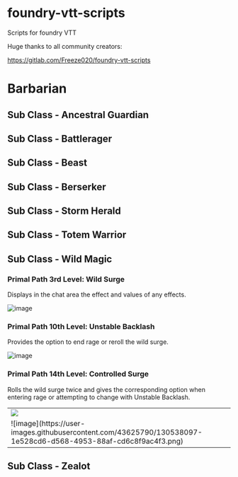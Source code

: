 # foundry-vtt-scripts
Scripts for foundry VTT

Huge thanks to all community creators:

https://gitlab.com/Freeze020/foundry-vtt-scripts




# Barbarian
## Sub Class - Ancestral Guardian ##
## Sub Class - Battlerager ##
## Sub Class - Beast ##
## Sub Class - Berserker ##
## Sub Class - Storm Herald ##
## Sub Class - Totem Warrior ##
## Sub Class - Wild Magic ##
### Primal Path 3rd Level: Wild Surge ###

Displays in the chat area the effect and values of any effects.

![image](https://user-images.githubusercontent.com/43625790/130538615-72a9830f-02fa-4655-abff-b31fd7aee3cc.png)

### Primal Path 10th Level: Unstable Backlash ###

Provides the option to end rage or reroll the wild surge.

![image](https://user-images.githubusercontent.com/43625790/130538030-4c0e6d5e-6228-4572-96f3-4cb203d7664f.png)

### Primal Path 14th Level: Controlled Surge ###

Rolls the wild surge twice and gives the corresponding option when entering rage or attempting to change with Unstable Backlash.


<table >
  <tr>
    <td><img src=![image](https://user-images.githubusercontent.com/43625790/130538128-8709a30f-ae91-4f13-be7a-da17d0b5a45f.png)/></td>
  </tr>
  <tr>
    <td>![image](https://user-images.githubusercontent.com/43625790/130538097-1e528cd6-d568-4953-88af-cd6c8f9ac4f3.png)</td>
  </tr>
</table>





## Sub Class - Zealot ##




